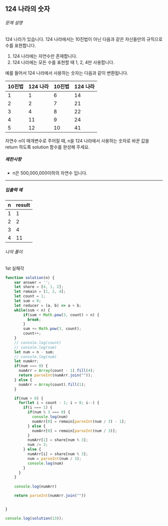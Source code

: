 ## 124 나라의 숫자



###### 문제 설명

124 나라가 있습니다. 124 나라에서는 10진법이 아닌 다음과 같은 자신들만의 규칙으로 수를 표현합니다.

1. 124 나라에는 자연수만 존재합니다.
2. 124 나라에는 모든 수를 표현할 때 1, 2, 4만 사용합니다.

예를 들어서 124 나라에서 사용하는 숫자는 다음과 같이 변환됩니다.

| 10진법 | 124 나라 | 10진법 | 124 나라 |
| ------ | -------- | ------ | -------- |
| 1      | 1        | 6      | 14       |
| 2      | 2        | 7      | 21       |
| 3      | 4        | 8      | 22       |
| 4      | 11       | 9      | 24       |
| 5      | 12       | 10     | 41       |

자연수 n이 매개변수로 주어질 때, n을 124 나라에서 사용하는 숫자로 바꾼 값을 return 하도록 solution 함수를 완성해 주세요.

##### 제한사항

- n은 500,000,000이하의 자연수 입니다.

------

##### 입출력 예

| n    | result |
| ---- | ------ |
| 1    | 1      |
| 2    | 2      |
| 3    | 4      |
| 4    | 11     |





###### 나의 풀이

1st 실패각

```javascript
function solution(n) {
    var answer = '';
    let share = [4, 1, 2];
    let remain = [1, 2, 4];
    let count = 1;
    let sum = 0;
    let reducer = (a, b) => a + b;
    while(sum < n) {
        if(sum + Math.pow(3, count) > n) {
          break;
        } 
        sum += Math.pow(3, count);
        count++;
    }
    // console.log(count)
    // console.log(sum)
    let num = n - sum;
    // console.log(num)
    let numArr;
    if(num === 0) {
      numArr = Array(count - 1).fill(4);
      return parseInt(numArr.join(""));
    } else {
      numArr = Array(count).fill(1);
    }

    if(num > 0) {
      for(let i = count - 1; i > 0; i--) {
        if(i === 1) {
          if(num % 3 === 0) {
            console.log(num)
            numArr[0] = remain[parseInt(num / 3) - 1];
          } else {
            numArr[0] = remain[parseInt(num / 3)];
          }
          numArr[1] = share[num % 3];
          num /= 3;
        } else {
          numArr[i] = share[num % 3];
          num = parseInt(num / 3);
          console.log(num)
        }
      }
    }
      
    console.log(numArr)

    return parseInt(numArr.join(""))

   
}

console.log(solution(13));
```

